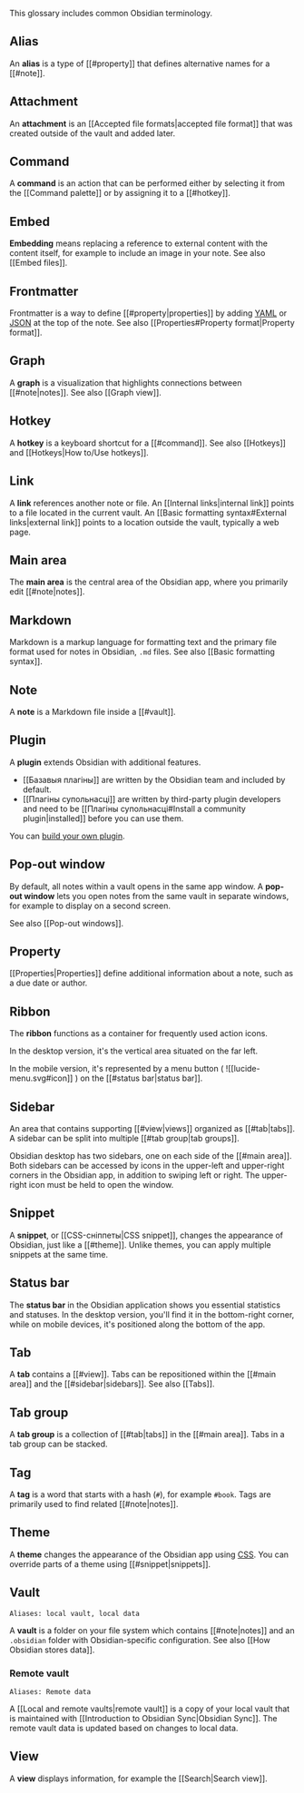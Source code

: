 This glossary includes common Obsidian terminology.

## Alias

An **alias** is a type of [[#property]] that defines alternative names for a [[#note]].

## Attachment

An **attachment** is an [[Accepted file formats|accepted file format]] that was created outside of the vault and added later.

## Command

A **command** is an action that can be performed either by selecting it from the [[Command palette]] or by assigning it to a [[#hotkey]].

## Embed

**Embedding** means replacing a reference to external content with the content itself, for example to include an image in your note. See also [[Embed files]].

## Frontmatter

Frontmatter is a way to define [[#property|properties]] by adding [YAML](https://yaml.org/) or [JSON](https://www.json.org/) at the top of the note. See also [[Properties#Property format|Property format]].

## Graph

A **graph** is a visualization that highlights connections between [[#note|notes]]. See also [[Graph view]].

## Hotkey

A **hotkey** is a keyboard shortcut for a [[#command]]. See also [[Hotkeys]] and [[Hotkeys|How to/Use hotkeys]].

## Link

A **link** references another note or file. An [[Internal links|internal link]] points to a file located in the current vault. An [[Basic formatting syntax#External links|external link]] points to a location outside the vault, typically a web page.

## Main area

The **main area** is the central area of the Obsidian app, where you primarily edit [[#note|notes]].

## Markdown

Markdown is a markup language for formatting text and the primary file format used for notes in Obsidian, `.md` files. See also [[Basic formatting syntax]].

## Note

A **note** is a Markdown file inside a [[#vault]].

## Plugin

A **plugin** extends Obsidian with additional features.

- [[Базавыя плагіны]] are written by the Obsidian team and included by default.
- [[Плагіны супольнасці]] are written by third-party plugin developers and need to be [[Плагіны супольнасці#Install a community plugin|installed]] before you can use them.

You can [build your own plugin](https://docs.obsidian.md/Plugins/Getting+started/Build+a+plugin).

## Pop-out window

By default, all notes within a vault opens in the same app window. A **pop-out window** lets you open notes from the same vault in separate windows, for example to display on a second screen.

See also [[Pop-out windows]].

## Property

[[Properties|Properties]] define additional information about a note, such as a due date or author.

## Ribbon

The **ribbon** functions as a container for frequently used action icons. 

In the desktop version, it's the vertical area situated on the far left. 

In the mobile version, it's represented by a menu button ( ![[lucide-menu.svg#icon]] ) on the [[#status bar|status bar]].

## Sidebar

An area that contains supporting [[#view|views]] organized as [[#tab|tabs]]. A sidebar can be split into multiple [[#tab group|tab groups]]. 

Obsidian desktop has two sidebars, one on each side of the [[#main area]]. Both sidebars can be accessed by icons in the upper-left and upper-right corners in the Obsidian app, in addition to swiping left or right. The upper-right icon must be held to open the window.

## Snippet

A **snippet**, or [[CSS-сніппеты|CSS snippet]], changes the appearance of Obsidian, just like a [[#theme]]. Unlike themes, you can apply multiple snippets at the same time.

## Status bar

The **status bar** in the Obsidian application shows you essential statistics and statuses. In the desktop version, you'll find it in the bottom-right corner, while on mobile devices, it's positioned along the bottom of the app.


## Tab

A **tab** contains a [[#view]]. Tabs can be repositioned within the [[#main area]] and the [[#sidebar|sidebars]]. See also [[Tabs]].

## Tab group

A **tab group** is a collection of [[#tab|tabs]] in the [[#main area]]. Tabs in a tab group can be stacked.

## Tag

A **tag** is a word that starts with a hash (`#`), for example `#book`. Tags are primarily used to find related [[#note|notes]].

## Theme

A **theme** changes the appearance of the Obsidian app using [CSS](https://developer.mozilla.org/en-US/docs/Web/CSS). You can override parts of a theme using [[#snippet|snippets]].

## Vault

`Aliases: local vault, local data`

A **vault** is a folder on your file system which contains [[#note|notes]] and an `.obsidian` folder with Obsidian-specific configuration. See also [[How Obsidian stores data]].

### Remote vault

`Aliases: Remote data`

A [[Local and remote vaults|remote vault]] is a copy of your local vault that is maintained with [[Introduction to Obsidian Sync|Obsidian Sync]]. The remote vault data is updated based on changes to local data. 

## View

A **view** displays information, for example the [[Search|Search view]].

